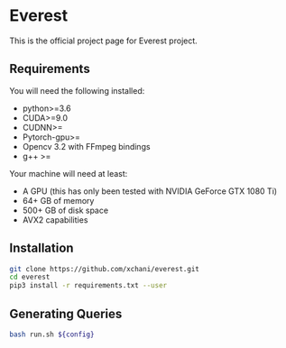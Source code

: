 # Everest

This is the official project page for Everest project.

## Requirements

You will need the following installed:

- python>=3.6
- CUDA>=9.0
- CUDNN>=
- Pytorch-gpu>=
- Opencv 3.2 with FFmpeg bindings
- g++ >= 

Your machine will need at least:

- A GPU (this has only been tested with NVIDIA GeForce GTX 1080 Ti)
- 64+ GB of memory
- 500+ GB of disk space 
- AVX2 capabilities

## Installation

```sh
git clone https://github.com/xchani/everest.git
cd everest
pip3 install -r requirements.txt --user
```

## Generating Queries

```sh
bash run.sh ${config}
```

